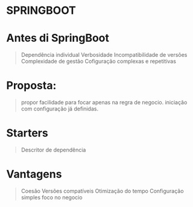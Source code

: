 # SPRINGBOOT


 # Antes di SpringBoot
> Dependência individual
> Verbosidade
> Incompatibilidade de versões
> Complexidade de gestão
> Cofiguração complexas e repetitivas


# Proposta:

 > propor facilidade para focar apenas na regra de negocio.
 > iniciação com configuração já definidas.

# Starters
> Descritor de dependência
# Vantagens
> Coesão
> Versões compatíveis
> Otimização do tempo
> Configuração simples
> foco no negocio
# 